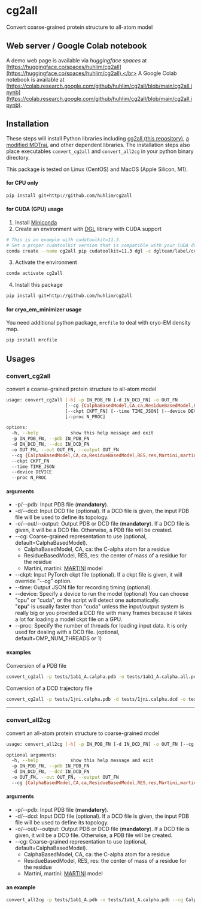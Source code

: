 # cg2all
Convert coarse-grained protein structure to all-atom model

## Web server / Google Colab notebook
A demo web page is available via _huggingface spaces_ at [https://huggingface.co/spaces/huhlim/cg2all](https://huggingface.co/spaces/huhlim/cg2all).</br>
A Google Colab notebook is available at [https://colab.research.google.com/github/huhlim/cg2all/blob/main/cg2all.ipynb](https://colab.research.google.com/github/huhlim/cg2all/blob/main/cg2all.ipynb).

## Installation

These steps will install Python libraries including [cg2all (this repository)](https://github.com/huhlim/cg2all), [a modified MDTraj](https://github.com/huhlim/mdtraj), and other dependent libraries. The installation steps also place executables `convert_cg2all` and `convert_all2cg` in your python binary directory.

This package is tested on Linux (CentOS) and MacOS (Apple Silicon, M1).

#### for CPU only
```bash
pip install git+http://github.com/huhlim/cg2all
```
#### for CUDA (GPU) usage
1. Install [Miniconda](https://docs.conda.io/en/latest/miniconda.html)
2. Create an environment with [DGL](https://www.dgl.ai/pages/start.html) library with CUDA support
```bash
# This is an example with cudatoolkit=11.3.
# Set a proper cudatoolkit version that is compatible with your CUDA drivier and DGL library.
conda create --name cg2all pip cudatoolkit=11.3 dgl -c dglteam/label/cu113
```
3. Activate the environment
```bash
conda activate cg2all
```
4. Install this package
```bash
pip install git+http://github.com/huhlim/cg2all
```

#### for cryo_em_minimizer usage
You need additional python package, `mrcfile` to deal with cryo-EM density map.
```bash
pip install mrcfile
```

## Usages
### convert_cg2all
convert a coarse-grained protein structure to all-atom model
```bash
usage: convert_cg2all [-h] -p IN_PDB_FN [-d IN_DCD_FN] -o OUT_FN
                      [--cg {CalphaBasedModel,CA,ca,ResidueBasedModel,RES,res,Martini,martini}]
                      [--ckpt CKPT_FN] [--time TIME_JSON] [--device DEVICE]
                      [--proc N_PROC]

options:
  -h, --help            show this help message and exit
  -p IN_PDB_FN, --pdb IN_PDB_FN
  -d IN_DCD_FN, --dcd IN_DCD_FN
  -o OUT_FN, --out OUT_FN, --output OUT_FN
  --cg {CalphaBasedModel,CA,ca,ResidueBasedModel,RES,res,Martini,martini}
  --ckpt CKPT_FN
  --time TIME_JSON
  --device DEVICE
  --proc N_PROC
```
#### arguments
* -p/--pdb: Input PDB file (**mandatory**).
* -d/--dcd: Input DCD file (optional). If a DCD file is given, the input PDB file will be used to define its topology.
* -o/--out/--output: Output PDB or DCD file (**mandatory**). If a DCD file is given, it will be a DCD file. Otherwise, a PDB file will be created.
* --cg: Coarse-grained representation to use (optional, default=CalphaBasedModel).
  * CalphaBasedModel, CA, ca: the C-alpha atom for a residue
  * ResidueBasedModel, RES, res: the center of mass of a residue for the residue
  * Martini, martini: [MARTINI](http://cgmartini.nl/index.php/martini) model
* --ckpt: Input PyTorch ckpt file (optional). If a ckpt file is given, it will override "--cg" option.
* --time: Output JSON file for recording timing (optional).
* --device: Specify a device to run the model (optional) You can choose "cpu" or "cuda", or the script will detect one automatically. </br>
  "**cpu**" is usually faster than "cuda" unless the input/output system is really big or you provided a DCD file with many frames because it takes a lot for loading a model ckpt file on a GPU.
* --proc: Specify the number of threads for loading input data. It is only used for dealing with a DCD file. (optional, default=OMP_NUM_THREADS or 1)

#### examples
Conversion of a PDB file
```bash
convert_cg2all -p tests/1ab1_A.calpha.pdb -o tests/1ab1_A.calpha.all.pdb --cg CalphaBasedModel
```
Conversion of a DCD trajectory file
```bash
convert_cg2all -p tests/1jni.calpha.pdb -d tests/1jni.calpha.dcd -o tests/1jni.calpha.all.dcd --cg CalphaBasedModel
```

<hr/>

### convert_all2cg
convert an all-atom protein structure to coarse-grained model
```bash
usage: convert_all2cg [-h] -p IN_PDB_FN [-d IN_DCD_FN] -o OUT_FN [--cg {CalphaBasedModel,CA,ca,ResidueBasedModel,RES,res,Martini,martini}]

optional arguments:
  -h, --help            show this help message and exit
  -p IN_PDB_FN, --pdb IN_PDB_FN
  -d IN_DCD_FN, --dcd IN_DCD_FN
  -o OUT_FN, --out OUT_FN, --output OUT_FN
  --cg {CalphaBasedModel,CA,ca,ResidueBasedModel,RES,res,Martini,martini}
```
#### arguments
* -p/--pdb: Input PDB file (**mandatory**).
* -d/--dcd: Input DCD file (optional). If a DCD file is given, the input PDB file will be used to define its topology.
* -o/--out/--output: Output PDB or DCD file (**mandatory**). If a DCD file is given, it will be a DCD file. Otherwise, a PDB file will be created.
* --cg: Coarse-grained representation to use (optional, default=CalphaBasedModel).
  * CalphaBasedModel, CA, ca: the C-alpha atom for a residue
  * ResidueBasedModel, RES, res: the center of mass of a residue for the residue
  * Martini, martini: [MARTINI](http://cgmartini.nl/index.php/martini) model
  
#### an example
```bash
convert_all2cg -p tests/1ab1_A.pdb -o tests/1ab1_A.calpha.pdb --cg CalphaBasedModel
```

